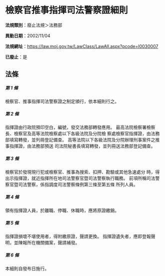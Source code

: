 # 檢察官推事指揮司法警察證細則

**法規類別**：廢止法規＞法務部

**異動日期**：2002/11/04  

**法規網址**：https://law.moj.gov.tw/LawClass/LawAll.aspx?pcode=I0030007

**已廢止**：是



## 法條
##### 第 1 條
檢察官、推事指揮司法警察證之制定頒行，依本細則行之。

##### 第 2 條
指揮證由行政院預印空白，編號，發交法務部轉發應用。
最高法院檢察署檢察長、檢察官及高等法院檢察處以下各級法院及分院檢
察處檢察官指揮證，由法務部填寫轉發，並列冊登記備查。
高等法院以下各級法院及分院辦理刑事案件之推事指揮證，由法務部預送
司法院秘書長填寫轉發，並列冊送法務部登記備查。

##### 第 3 條
檢察官於發現現行犯或檢察官、推事為搜索、扣押、勘驗或其他急速處分
時，得出示指揮證，就近指揮所在地司法警察官暨司法警察執行職務。
前項所稱司法警察官暨司法警察，係指調度司法警察條例第三條至第五條
所列人員。

##### 第 4 條
領有指揮證人員，於離職、停職、休職時，應將原證繳銷。

##### 第 5 條
指揮證損壞不堪使用者，得附繳原證，聲請更換。
指揮證遺失者，應即登報聲明，並陳報所在機關備案，聲請補發。

##### 第 6 條
本細則自發布日施行。


